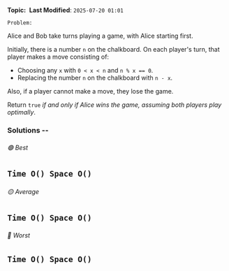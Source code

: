 **Topic:**  
**Last Modified**:  `2025-07-20 01:01`

`Problem:`

Alice and Bob take turns playing a game, with Alice starting first.

Initially, there is a number `n` on the chalkboard. On each player's turn, that player makes a move consisting of:

- Choosing any `x` with `0 < x < n` and `n % x == 0`.
- Replacing the number `n` on the chalkboard with `n - x`.

Also, if a player cannot make a move, they lose the game.

Return `true` _if and only if Alice wins the game, assuming both players play optimally_.


### Solutions -- 

###### 🟢 Best
 `Time O() Space O()` 
----------------------------------------------------------------------------------------------
###### 🟡 Average
 `Time O() Space O()` 
----------------------------------------------------------------------------------------------
###### 🔴 Worst
 `Time O() Space O()` 
----------------------------------------------------------------------------------------------

